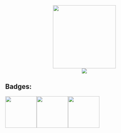 <div align="center"> 
<img src="https://media0.giphy.com/media/8D8oTXFO5OR8czxTQA/giphy.gif?cid=ecf05e47lvfu7fdkrznp2g9ffj5rum435g28vnf05251b43e&rid=giphy.gif&ct=s" width="200" height="200" frameBorder="0">
</div>

<div align="center">
<picture>
<source 
  srcset="https://github-readme-stats.vercel.app/api?username=hydr0nium&show_icons=true&theme=dark"
  media="(prefers-color-scheme: dark)"
/>
<source
  srcset="https://github-readme-stats.vercel.app/api?username=hydr0nium&show_icons=true"
  media="(prefers-color-scheme: light), (prefers-color-scheme: no-preference)"
/>
<img src="https://github-readme-stats.vercel.app/api?username=hydr0nium&show_icons=true" />
</picture>
</div>

## Badges:

<img src="https://media.badgr.com/uploads/badges/assertion-NA0I_PrGTHG66_DXGkUK8A.png" width=100px alt=""/><img src="https://github.githubassets.com/images/modules/profile/achievements/arctic-code-vault-contributor-default.png" width=100px alt=""/><img src="https://academy.hackthebox.com/storage/badges/our-favorite-seabird.png" width=100px alt=""/>
